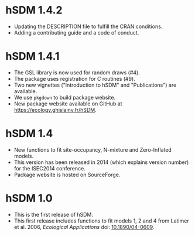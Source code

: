 # hSDM 1.4.2

- Updating the DESCRIPTION file to fulfill the CRAN conditions.
- Adding a contributing guide and a code of conduct.

# hSDM 1.4.1

- The GSL library is now used for random draws (#4).
- The package uses registration for C routines (#9).
- Two new vignettes ("Introduction to hSDM" and "Publications") are available.
- We use `pkgdown` to build package website.
- New package website available on GitHub at https://ecology.ghislainv.fr/hSDM. 

# hSDM 1.4

- New functions to fit site-occupancy, N-mixture and Zero-Inflated models.
- This version has been released in 2014 (which explains version number) for the ISEC2014 conference.
- Package website is hosted on SourceForge.

# hSDM 1.0

- This is the first release of hSDM.
- This first release includes functions to fit models 1, 2 and 4 from Latimer et al. 2006, _Ecological Applications_ doi: [10.1890/04-0609](https://doi.org/10.1890/04-0609).
